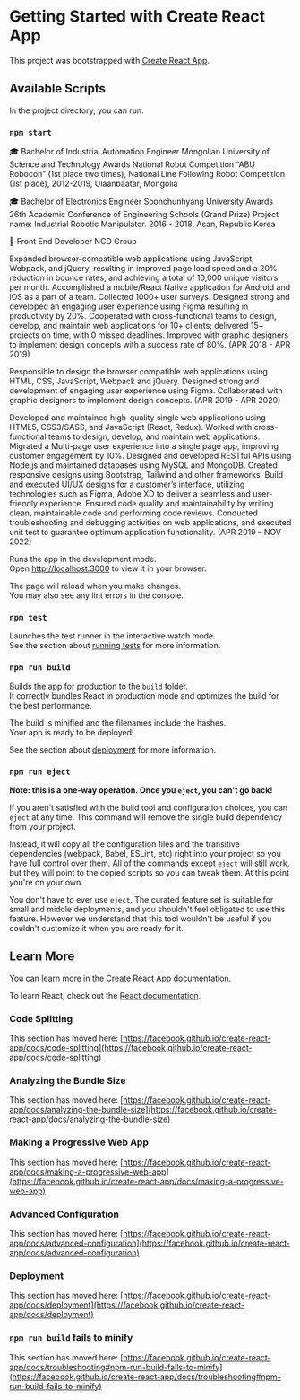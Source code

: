 # Getting Started with Create React App

This project was bootstrapped with [Create React App](https://github.com/facebook/create-react-app).

## Available Scripts

In the project directory, you can run:

### `npm start`

🎓 Bachelor of Industrial Automation Engineer
Mongolian University of Science and Technology
 Awards National Robot Competition “ABU Robocon” (1st place two times), National Line Following Robot Competition (1st place), 2012-2019, Ulaanbaatar, Mongolia

🎓 Bachelor of Electronics Engineer
Soonchunhyang University
Awards 26th Academic Conference of Engineering Schools (Grand Prize) Project name: Industrial Robotic Manipulator.                 2016 - 2018, Asan, Republic Korea

💼 Front End Developer
NCD Group

Expanded browser-compatible web applications using JavaScript, Webpack, and jQuery, resulting in improved page load speed and a 20% reduction in bounce rates, and achieving a total of 10,000 unique visitors per month.
Accomplished a mobile/React Native application for Android and iOS as a part of a team. Collected 1000+ user surveys.
Designed strong and developed an engaging user experience using Figma resulting in productivity by 20%.
Cooperated with cross-functional teams to design, develop, and maintain web applications for 10+ clients; delivered 15+ projects on time, with 0 missed deadlines.
Improved with graphic designers to implement design concepts with a success rate of 80%. (APR 2018 - APR 2019)


Responsible to design the browser compatible web applications using HTML, CSS, JavaScript, Webpack and jQuery. Designed strong and development of engaging user experience using Figma. Collaborated with graphic designers to implement design concepts.   (APR 2019 - APR 2020)


Developed and maintained high-quality single web applications using HTML5, CSS3/SASS, and JavaScript (React, Redux). Worked with cross-functional teams to design, develop, and maintain web applications. Migrated a Multi-page user experience into a single page app, improving customer engagement by 10%. Designed and developed RESTful APIs using Node.js and maintained databases using MySQL and MongoDB. Created responsive designs using Bootstrap, Tailwind and other frameworks. Build and executed UI/UX designs for a customer’s interface, utilizing technologies such as Figma, Adobe XD to deliver a seamless and user-friendly experience. Ensured code quality and maintainability by writing clean, maintainable code and performing code reviews. Conducted troubleshooting and debugging activities on web applications, and executed unit test to guarantee optimum application functionality.     (APR 2019 – NOV 2022)  
 
Runs the app in the development mode.\
Open [http://localhost:3000](http://localhost:3000) to view it in your browser.

The page will reload when you make changes.\
You may also see any lint errors in the console.

### `npm test`

Launches the test runner in the interactive watch mode.\
See the section about [running tests](https://facebook.github.io/create-react-app/docs/running-tests) for more information.

### `npm run build`

Builds the app for production to the `build` folder.\
It correctly bundles React in production mode and optimizes the build for the best performance.

The build is minified and the filenames include the hashes.\
Your app is ready to be deployed!

See the section about [deployment](https://facebook.github.io/create-react-app/docs/deployment) for more information.

### `npm run eject`

**Note: this is a one-way operation. Once you `eject`, you can't go back!**

If you aren't satisfied with the build tool and configuration choices, you can `eject` at any time. This command will remove the single build dependency from your project.

Instead, it will copy all the configuration files and the transitive dependencies (webpack, Babel, ESLint, etc) right into your project so you have full control over them. All of the commands except `eject` will still work, but they will point to the copied scripts so you can tweak them. At this point you're on your own.

You don't have to ever use `eject`. The curated feature set is suitable for small and middle deployments, and you shouldn't feel obligated to use this feature. However we understand that this tool wouldn't be useful if you couldn't customize it when you are ready for it.

## Learn More

You can learn more in the [Create React App documentation](https://facebook.github.io/create-react-app/docs/getting-started).

To learn React, check out the [React documentation](https://reactjs.org/).

### Code Splitting

This section has moved here: [https://facebook.github.io/create-react-app/docs/code-splitting](https://facebook.github.io/create-react-app/docs/code-splitting)

### Analyzing the Bundle Size

This section has moved here: [https://facebook.github.io/create-react-app/docs/analyzing-the-bundle-size](https://facebook.github.io/create-react-app/docs/analyzing-the-bundle-size)

### Making a Progressive Web App

This section has moved here: [https://facebook.github.io/create-react-app/docs/making-a-progressive-web-app](https://facebook.github.io/create-react-app/docs/making-a-progressive-web-app)

### Advanced Configuration

This section has moved here: [https://facebook.github.io/create-react-app/docs/advanced-configuration](https://facebook.github.io/create-react-app/docs/advanced-configuration)

### Deployment

This section has moved here: [https://facebook.github.io/create-react-app/docs/deployment](https://facebook.github.io/create-react-app/docs/deployment)

### `npm run build` fails to minify

This section has moved here: [https://facebook.github.io/create-react-app/docs/troubleshooting#npm-run-build-fails-to-minify](https://facebook.github.io/create-react-app/docs/troubleshooting#npm-run-build-fails-to-minify)
